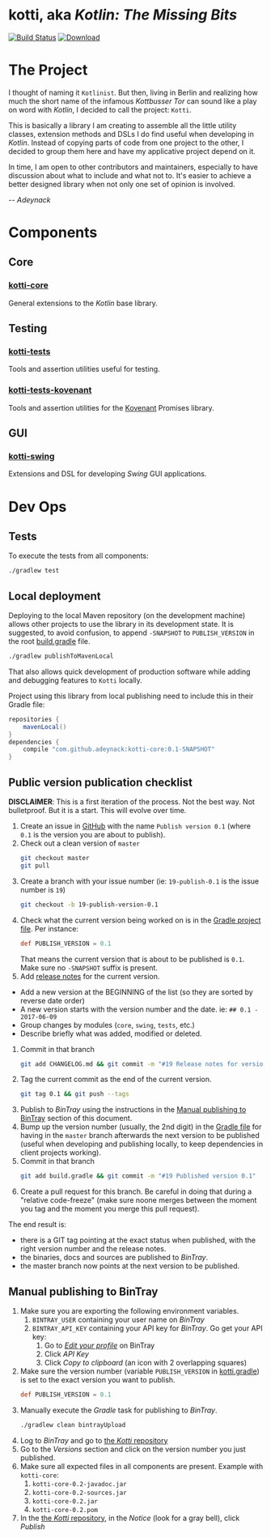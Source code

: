 # kotti, aka _Kotlin: The Missing Bits_

[![Build Status](https://travis-ci.org/Adeynack/kotti.svg?branch=master)](https://travis-ci.org/Adeynack/kotti)
[![Download](https://api.bintray.com/packages/adeynack/kotti/kotti/images/download.svg)](https://bintray.com/adeynack/kotti/kotti/_latestVersion)

# The Project

I thought of naming it `Kotlinist`. But then, living in Berlin and realizing how much the short name of the infamous
_Kottbusser Tor_ can sound like a play on word with _Kotlin_, I decided to call the project: `Kotti`.

This is basically a library I am creating to assemble all the little utility classes, extension methods and DSLs I do
find useful when developing in _Kotlin_. Instead of copying parts of code from one project to the other, I decided to
group them here and have my applicative project depend on it.

In time, I am open to other contributors and maintainers, especially to have discussion about what to include and what
not to. It's easier to achieve a better designed library when not only one set of opinion is involved.

-- _Adeynack_

# Components

## Core

### [kotti-core](kotti-core)

General extensions to the _Kotlin_ base library.

## Testing

### [kotti-tests](kotti-tests)

Tools and assertion utilities useful for testing.

### [kotti-tests-kovenant](kotti-tests-covenant)

Tools and assertion utilities for the [Kovenant](https://github.com/mplatvoet/kovenant) Promises library.

## GUI

### [kotti-swing](kotti-swing)

Extensions and DSL for developing _Swing_ GUI applications.

# Dev Ops

## Tests

To execute the tests from all components:

```bash
./gradlew test
```

## Local deployment

Deploying to the local Maven repository (on the development machine) allows other projects to use the library in its
development state. It is suggested, to avoid confusion, to append `-SNAPSHOT` to `PUBLISH_VERSION` in the
root [build.gradle](build.gradle) file.

```bash
./gradlew publishToMavenLocal
```

That also allows quick development of production software while adding and debugging features to `Kotti` locally.

Project using this library from local publishing need to include this in their Gradle file:

```groovy
repositories {
    mavenLocal()
}
dependencies {
    compile "com.github.adeynack:kotti-core:0.1-SNAPSHOT"
}
```

## Public version publication checklist

**DISCLAIMER**: This is a first iteration of the process. Not the best way. Not bulletproof. But it is a start. This will
evolve over time.

1. Create an issue in [GitHub](https://github.com/Adeynack/kotti/issues/new) with the name `Publish version 0.1` (where
   `0.1` is the version you are about to publish).
1. Check out a clean version of `master`
    ```bash
    git checkout master
    git pull
    ```
1. Create a branch with your issue number (ie: `19-publish-0.1` is the issue number is `19`)
   ```bash
   git checkout -b 19-publish-version-0.1
   ```
1. Check what the current version being worked on is in the [Gradle project file](build.gradle). Per instance:
   ```groovy
   def PUBLISH_VERSION = 0.1
   ```
   That means the current version that is about to be published is `0.1`. Make sure no `-SNAPSHOT` suffix is present.
1. Add [release notes](CHANGELOG.md) for the current version.
  * Add a new version at the BEGINNING of the list (so they are sorted by reverse date order)
  * A new version starts with the version number and the date. ie: `## 0.1 - 2017-06-09`
  * Group changes by modules (`core`, `swing`, `tests`, etc.)
  * Describe briefly what was added, modified or deleted.
1. Commit in that branch
   ```bash
   git add CHANGELOG.md && git commit -m "#19 Release notes for version 0.1"
   ```
1. Tag the current commit as the end of the current version.
   ```bash
   git tag 0.1 && git push --tags
   ```
1. Publish to _BinTray_ using the instructions in the [Manual publishing to BinTray](#manual-publishing-to-bintray)
   section of this document.
1. Bump up the version number (usually, the 2nd digit) in the [Gradle file](build.gradle) for having in the `master`
   branch afterwards the next version to be published (useful when developing and publishing locally, to keep
   dependencies in client projects working).
1. Commit in that branch
   ```bash
   git add build.gradle && git commit -m "#19 Published version 0.1"
   ```
1. Create a pull request for this branch. Be careful in doing that during a "relative code-freeze" (make sure noone
   merges between the moment you tag and the moment you merge this pull request).
   
The end result is:
* there is a GIT tag pointing at the exact status when published, with the right version number and the release notes.
* the binaries, docs and sources are published to _BinTray_.
* the master branch now points at the next version to be published.

## Manual publishing to BinTray

1. Make sure you are exporting the following environment variables.
    1. `BINTRAY_USER` containing your user name on _BinTray_
    1. `BINTRAY_API_KEY` containing your API key for _BinTray_. Go get your API key:
        1. Go to [_Edit your profile_](https://bintray.com/profile/edit) on BinTray
        1. Click _API Key_
        1. Click _Copy to clipboard_ (an icon with 2 overlapping squares)
1. Make sure the version number (variable `PUBLISH_VERSION` in [kotti.gradle](kotti.gradle)) is set to the exact version
   you want to publish.
    ```groovy
    def PUBLISH_VERSION = 0.1
    ```
1. Manually execute the _Gradle_ task for publishing to _BinTray_.
    ```bash
    ./gradlew clean bintrayUpload
    ```
1. Log to _BinTray_ and go to [the _Kotti_ repository](https://bintray.com/adeynack/kotti/kotti)
1. Go to the _Versions_ section and click on the version number you just published.
1. Make sure all expected files in all components are present.
   Example with `kotti-core`:
    1. `kotti-core-0.2-javadoc.jar`
    1. `kotti-core-0.2-sources.jar`
    1. `kotti-core-0.2.jar`
    1. `kotti-core-0.2.pom`
1. In the [the _Kotti_ repository](https://bintray.com/adeynack/kotti/kotti), in the _Notice_ (look for a gray bell),
   click _Publish_
